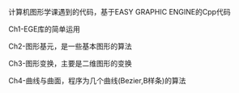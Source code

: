 计算机图形学课遇到的代码，基于EASY GRAPHIC ENGINE的Cpp代码

Ch1-EGE库的简单运用

Ch2-图形基元，是一些基本图形的算法

Ch3-图形变换，主要是二维图形的变换

Ch4-曲线与曲面，程序为几个曲线(Bezier,B样条)的算法
